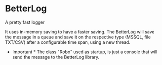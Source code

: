 # BetterLog
A pretty fast logger

It uses in-memory saving to have a faster saving.
The BetterLog will save the message in a queue and save it on the respective type (MSSQL, file TXT/CSV) after a configurable time span, using a new thread. 

* Important *
The class "Robo" used as startup, is just a console that will send the message to the BetterLog library.
